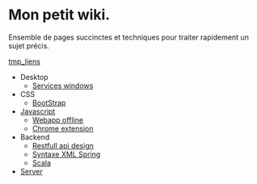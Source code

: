 Mon petit wiki.
===============
Ensemble de pages succinctes et techniques pour traiter rapidement un sujet précis.

[tmp_liens](tmp/tmp_links.md)

- Desktop
    - [Services windows](system/Services-windows.creole)
- CSS
    - [BootStrap](frontend/bootstrap.md)
- [Javascript](Javasript.creole)
    - [Webapp offline](frontend/Webb-app.creole)
    - [Chrome extension](frontend/Chrome-extension.creole)
- Backend
    - [Restfull api design](backend/Restful-api-design.creole)
    - [Syntaxe XML Spring](Syntax-xml-spring.md)
    - [Scala](backend/Scala.creole)
- [Server](backend/Server.creole)
